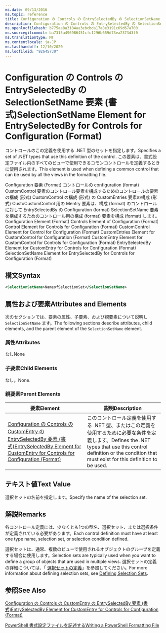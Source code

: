 ```yaml
---
ms.date: 09/13/2016
ms.topic: reference
title: Configuration の Controls の EntrySelectedBy の SelectionSetName 要素 (書式)
description: Configuration の Controls の EntrySelectedBy の SelectionSetName 要素 (書式)
ms.openlocfilehash: b775aa8a3184aa3ebcbda17a8e3191c69d67a700
ms.sourcegitcommit: ba7315a496986451cfc1296b659d73ea2373d3f0
ms.translationtype: MT
ms.contentlocale: ja-JP
ms.lasthandoff: 12/10/2020
ms.locfileid: "92645730"
---
```

# <a name="selectionsetname-element-for-entryselectedby-for-controls-for-configuration-format"></a><span data-ttu-id="f8e64-103">Configuration の Controls の EntrySelectedBy の SelectionSetName 要素 (書式)</span><span class="sxs-lookup"><span data-stu-id="f8e64-103">SelectionSetName Element for EntrySelectedBy for Controls for Configuration (Format)</span></span>

<span data-ttu-id="f8e64-104">コントロールのこの定義を使用する .NET 型のセットを指定します。</span><span class="sxs-lookup"><span data-stu-id="f8e64-104">Specifies a set of .NET types that use this definition of the control.</span></span> <span data-ttu-id="f8e64-105">この要素は、書式設定ファイル内のすべてのビューで使用できるコモンコントロールを定義するときに使用されます。</span><span class="sxs-lookup"><span data-stu-id="f8e64-105">This element is used when defining a common control that can be used by all the views in the formatting file.</span></span>

<span data-ttu-id="f8e64-106">Configuration 要素 (Format) コントロールの configuration (format) CustomControl 要素のコントロール要素を構成するためのコントロールの要素の構成 (形式) CustomControl の構成 (形式) の CustomEntries 要素の構成 (形式) CustoCustomControl 用の Mentry 要素は、構成 (format) のコントロールに対して EntrySelectedBy の Configuration (format) SelectionSetName 要素を構成するためのコントロール用の構成 (format) 要素を構成 (format) します。</span><span class="sxs-lookup"><span data-stu-id="f8e64-106">Configuration Element (Format) Controls Element of Configuration (Format) Control Element for Controls for Configuration (Format) CustomControl Element for Control for Configuration (Format) CustomEntries Element for CustomControl for Configuration (Format) CustomEntry Element for CustomControl for Controls for Configuration (Format) EntrySelectedBy Element for CustomEntry for Controls for Configuration (Format) SelectionSetName Element for EntrySelectedBy for Controls for Configuration (Format)</span></span>

## <a name="syntax"></a><span data-ttu-id="f8e64-107">構文</span><span class="sxs-lookup"><span data-stu-id="f8e64-107">Syntax</span></span>

```xml
<SelectionSetName>NameofSelectionSet</SelectionSetName>

```

## <a name="attributes-and-elements"></a><span data-ttu-id="f8e64-108">属性および要素</span><span class="sxs-lookup"><span data-stu-id="f8e64-108">Attributes and Elements</span></span>

<span data-ttu-id="f8e64-109">次のセクションでは、要素の属性、子要素、および親要素について説明し `SelectionSetName` ます。</span><span class="sxs-lookup"><span data-stu-id="f8e64-109">The following sections describe attributes, child elements, and the parent element of the `SelectionSetName` element.</span></span>

### <a name="attributes"></a><span data-ttu-id="f8e64-110">属性</span><span class="sxs-lookup"><span data-stu-id="f8e64-110">Attributes</span></span>

<span data-ttu-id="f8e64-111">なし</span><span class="sxs-lookup"><span data-stu-id="f8e64-111">None</span></span>

### <a name="child-elements"></a><span data-ttu-id="f8e64-112">子要素</span><span class="sxs-lookup"><span data-stu-id="f8e64-112">Child Elements</span></span>

<span data-ttu-id="f8e64-113">なし。</span><span class="sxs-lookup"><span data-stu-id="f8e64-113">None.</span></span>

### <a name="parent-elements"></a><span data-ttu-id="f8e64-114">親要素</span><span class="sxs-lookup"><span data-stu-id="f8e64-114">Parent Elements</span></span>

|<span data-ttu-id="f8e64-115">要素</span><span class="sxs-lookup"><span data-stu-id="f8e64-115">Element</span></span>|<span data-ttu-id="f8e64-116">説明</span><span class="sxs-lookup"><span data-stu-id="f8e64-116">Description</span></span>|
|-------------|-----------------|
|[<span data-ttu-id="f8e64-117">Configuration の Controls の CustomEntry の EntrySelectedBy 要素 (書式)</span><span class="sxs-lookup"><span data-stu-id="f8e64-117">EntrySelectedBy Element for CustomEntry for Controls for Configuration (Format)</span></span>](./entryselectedby-element-for-customentry-for-controls-for-configuration-format.md)|<span data-ttu-id="f8e64-118">このコントロール定義を使用する .NET 型、またはこの定義を使用するために必要な条件を定義します。</span><span class="sxs-lookup"><span data-stu-id="f8e64-118">Defines the .NET types that use this control definition or the condition that must exist for this definition to be used.</span></span>|

## <a name="text-value"></a><span data-ttu-id="f8e64-119">テキスト値</span><span class="sxs-lookup"><span data-stu-id="f8e64-119">Text Value</span></span>

<span data-ttu-id="f8e64-120">選択セットの名前を指定します。</span><span class="sxs-lookup"><span data-stu-id="f8e64-120">Specify the name of the selection set.</span></span>

## <a name="remarks"></a><span data-ttu-id="f8e64-121">解説</span><span class="sxs-lookup"><span data-stu-id="f8e64-121">Remarks</span></span>

<span data-ttu-id="f8e64-122">各コントロール定義には、少なくとも1つの型名、選択セット、または選択条件が定義されている必要があります。</span><span class="sxs-lookup"><span data-stu-id="f8e64-122">Each control definition must have at least one type name, selection set, or selection condition defined.</span></span>

<span data-ttu-id="f8e64-123">選択セットは、通常、複数のビューで使用されるオブジェクトのグループを定義する場合に使用します。</span><span class="sxs-lookup"><span data-stu-id="f8e64-123">Selection sets are typically used when you want to define a group of objects that are used in multiple views.</span></span> <span data-ttu-id="f8e64-124">選択セットの定義の詳細については、「 [選択セットの定義](./defining-selection-sets.md)」を参照してください。</span><span class="sxs-lookup"><span data-stu-id="f8e64-124">For more information about defining selection sets, see [Defining Selection Sets](./defining-selection-sets.md).</span></span>

## <a name="see-also"></a><span data-ttu-id="f8e64-125">参照</span><span class="sxs-lookup"><span data-stu-id="f8e64-125">See Also</span></span>

[<span data-ttu-id="f8e64-126">Configuration の Controls の CustomEntry の EntrySelectedBy 要素 (書式)</span><span class="sxs-lookup"><span data-stu-id="f8e64-126">EntrySelectedBy Element for CustomEntry for Controls for Configuration (Format)</span></span>](./entryselectedby-element-for-customentry-for-controls-for-configuration-format.md)

[<span data-ttu-id="f8e64-127">PowerShell 書式設定ファイルを記述する</span><span class="sxs-lookup"><span data-stu-id="f8e64-127">Writing a PowerShell Formatting File</span></span>](./writing-a-powershell-formatting-file.md)
